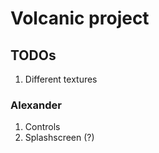 # Volcanic project

## TODOs

1. Different textures

### Alexander

1. Controls
2. Splashscreen (?)
